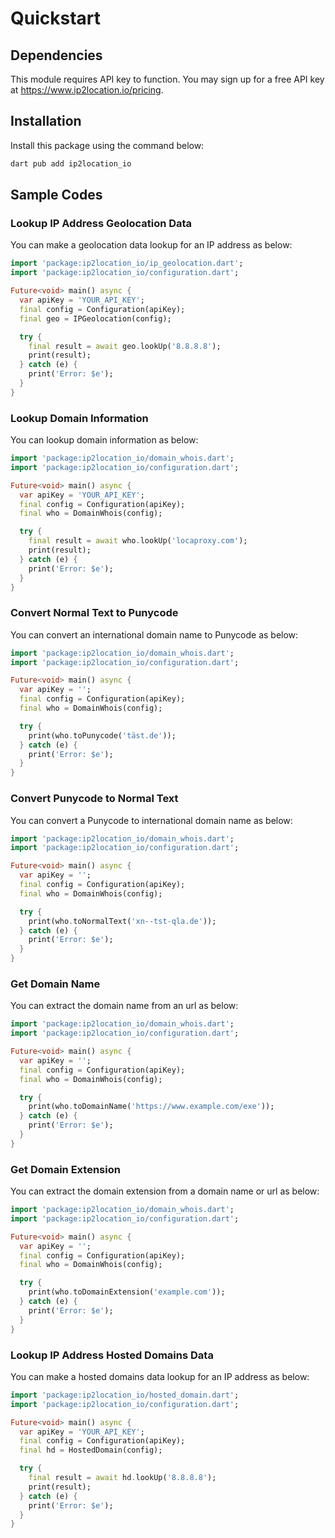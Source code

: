 # Quickstart

## Dependencies

This module requires API key to function. You may sign up for a free API key at <https://www.ip2location.io/pricing>.

## Installation

Install this package using the command below:

``` bash
dart pub add ip2location_io
```

## Sample Codes

### Lookup IP Address Geolocation Data

You can make a geolocation data lookup for an IP address as below:

``` dart
import 'package:ip2location_io/ip_geolocation.dart';
import 'package:ip2location_io/configuration.dart';

Future<void> main() async {
  var apiKey = 'YOUR_API_KEY';
  final config = Configuration(apiKey);
  final geo = IPGeolocation(config);

  try {
    final result = await geo.lookUp('8.8.8.8');
    print(result);
  } catch (e) {
    print('Error: $e');
  }
}
```

### Lookup Domain Information

You can lookup domain information as below:

```dart
import 'package:ip2location_io/domain_whois.dart';
import 'package:ip2location_io/configuration.dart';

Future<void> main() async {
  var apiKey = 'YOUR_API_KEY';
  final config = Configuration(apiKey);
  final who = DomainWhois(config);

  try {
    final result = await who.lookUp('locaproxy.com');
    print(result);
  } catch (e) {
    print('Error: $e');
  }
}
```

### Convert Normal Text to Punycode

You can convert an international domain name to Punycode as below:

```dart
import 'package:ip2location_io/domain_whois.dart';
import 'package:ip2location_io/configuration.dart';

Future<void> main() async {
  var apiKey = '';
  final config = Configuration(apiKey);
  final who = DomainWhois(config);

  try {
    print(who.toPunycode('täst.de'));
  } catch (e) {
    print('Error: $e');
  }
}
```

### Convert Punycode to Normal Text

You can convert a Punycode to international domain name as below:

```dart
import 'package:ip2location_io/domain_whois.dart';
import 'package:ip2location_io/configuration.dart';

Future<void> main() async {
  var apiKey = '';
  final config = Configuration(apiKey);
  final who = DomainWhois(config);

  try {
    print(who.toNormalText('xn--tst-qla.de'));
  } catch (e) {
    print('Error: $e');
  }
}
```

### Get Domain Name

You can extract the domain name from an url as below:

```dart
import 'package:ip2location_io/domain_whois.dart';
import 'package:ip2location_io/configuration.dart';

Future<void> main() async {
  var apiKey = '';
  final config = Configuration(apiKey);
  final who = DomainWhois(config);

  try {
    print(who.toDomainName('https://www.example.com/exe'));
  } catch (e) {
    print('Error: $e');
  }
}
```

### Get Domain Extension

You can extract the domain extension from a domain name or url as below:

```dart
import 'package:ip2location_io/domain_whois.dart';
import 'package:ip2location_io/configuration.dart';

Future<void> main() async {
  var apiKey = '';
  final config = Configuration(apiKey);
  final who = DomainWhois(config);

  try {
    print(who.toDomainExtension('example.com'));
  } catch (e) {
    print('Error: $e');
  }
}
```

### Lookup IP Address Hosted Domains Data

You can make a hosted domains data lookup for an IP address as below:

``` dart
import 'package:ip2location_io/hosted_domain.dart';
import 'package:ip2location_io/configuration.dart';

Future<void> main() async {
  var apiKey = 'YOUR_API_KEY';
  final config = Configuration(apiKey);
  final hd = HostedDomain(config);

  try {
    final result = await hd.lookUp('8.8.8.8');
    print(result);
  } catch (e) {
    print('Error: $e');
  }
}
```
